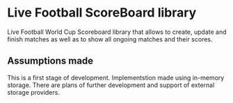 # Live Football ScoreBoard library
Live Football World Cup Scoreboard library that allows to create, update and finish matches as well as to show all ongoing matches and their scores.

## Assumptions made
This is a first stage of development. Implementstion made using in-memory storage.
There are plans of further development and support of external storage providers.
